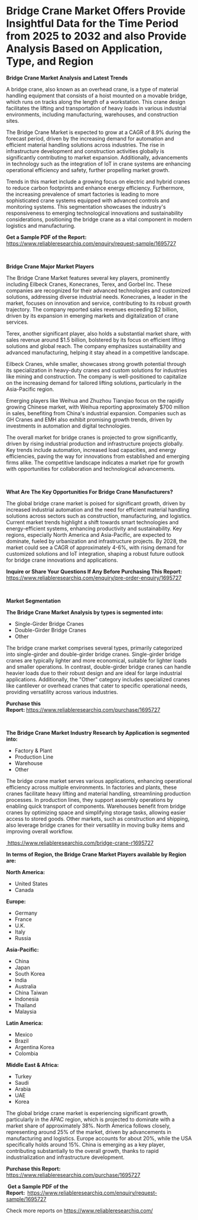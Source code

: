 <p><h1>Bridge Crane Market Offers Provide Insightful Data for the Time Period from 2025 to 2032 and also Provide Analysis Based on Application, Type, and Region</h1></p><p><strong>Bridge Crane Market Analysis and Latest Trends</strong></p>
<p><p>A bridge crane, also known as an overhead crane, is a type of material handling equipment that consists of a hoist mounted on a movable bridge, which runs on tracks along the length of a workstation. This crane design facilitates the lifting and transportation of heavy loads in various industrial environments, including manufacturing, warehouses, and construction sites.</p><p>The Bridge Crane Market is expected to grow at a CAGR of 8.9% during the forecast period, driven by the increasing demand for automation and efficient material handling solutions across industries. The rise in infrastructure development and construction activities globally is significantly contributing to market expansion. Additionally, advancements in technology such as the integration of IoT in crane systems are enhancing operational efficiency and safety, further propelling market growth.</p><p>Trends in this market include a growing focus on electric and hybrid cranes to reduce carbon footprints and enhance energy efficiency. Furthermore, the increasing prevalence of smart factories is leading to more sophisticated crane systems equipped with advanced controls and monitoring systems. This segmentation showcases the industry's responsiveness to emerging technological innovations and sustainability considerations, positioning the bridge crane as a vital component in modern logistics and manufacturing.</p></p>
<p><strong>Get a Sample PDF of the Report:&nbsp;</strong> <a href="https://www.reliableresearchiq.com/enquiry/request-sample/1695727?utm_campaign=2713&utm_medium=2&utm_source=Github&utm_content=ia&utm_term=10042025&utm_id=bridge-crane">https://www.reliableresearchiq.com/enquiry/request-sample/1695727</a></p>
<p>&nbsp;</p>
<p><strong>Bridge Crane Major Market Players</strong></p>
<p><p>The Bridge Crane Market features several key players, prominently including Eilbeck Cranes, Konecranes, Terex, and Gorbel Inc. These companies are recognized for their advanced technologies and customized solutions, addressing diverse industrial needs. Konecranes, a leader in the market, focuses on innovation and service, contributing to its robust growth trajectory. The company reported sales revenues exceeding $2 billion, driven by its expansion in emerging markets and digitalization of crane services.</p><p>Terex, another significant player, also holds a substantial market share, with sales revenue around $1.5 billion, bolstered by its focus on efficient lifting solutions and global reach. The company emphasizes sustainability and advanced manufacturing, helping it stay ahead in a competitive landscape.</p><p>Eilbeck Cranes, while smaller, showcases strong growth potential through its specialization in heavy-duty cranes and custom solutions for industries like mining and construction. The company is well-positioned to capitalize on the increasing demand for tailored lifting solutions, particularly in the Asia-Pacific region.</p><p>Emerging players like Weihua and Zhuzhou Tianqiao focus on the rapidly growing Chinese market, with Weihua reporting approximately $700 million in sales, benefiting from China's industrial expansion. Companies such as GH Cranes and EMH also exhibit promising growth trends, driven by investments in automation and digital technologies.</p><p>The overall market for bridge cranes is projected to grow significantly, driven by rising industrial production and infrastructure projects globally. Key trends include automation, increased load capacities, and energy efficiencies, paving the way for innovations from established and emerging firms alike. The competitive landscape indicates a market ripe for growth with opportunities for collaboration and technological advancements.</p></p>
<p>&nbsp;</p>
<p><strong>What Are The Key Opportunities For Bridge Crane Manufacturers?</strong></p>
<p><p>The global bridge crane market is poised for significant growth, driven by increased industrial automation and the need for efficient material handling solutions across sectors such as construction, manufacturing, and logistics. Current market trends highlight a shift towards smart technologies and energy-efficient systems, enhancing productivity and sustainability. Key regions, especially North America and Asia-Pacific, are expected to dominate, fueled by urbanization and infrastructure projects. By 2028, the market could see a CAGR of approximately 4-6%, with rising demand for customized solutions and IoT integration, shaping a robust future outlook for bridge crane innovations and applications.</p></p>
<p><strong>Inquire or Share Your Questions If Any Before Purchasing This Report:</strong> <a href="https://www.reliableresearchiq.com/enquiry/pre-order-enquiry/1695727?utm_campaign=2713&utm_medium=2&utm_source=Github&utm_content=ia&utm_term=10042025&utm_id=bridge-crane">https://www.reliableresearchiq.com/enquiry/pre-order-enquiry/1695727</a></p>
<p>&nbsp;</p>
<p><strong>Market Segmentation</strong></p>
<p><strong>The Bridge Crane Market Analysis by types is segmented into:</strong></p>
<p><ul><li>Single-Girder Bridge Cranes</li><li>Double-Girder Bridge Cranes</li><li>Other</li></ul></p>
<p><p>The bridge crane market comprises several types, primarily categorized into single-girder and double-girder bridge cranes. Single-girder bridge cranes are typically lighter and more economical, suitable for lighter loads and smaller operations. In contrast, double-girder bridge cranes can handle heavier loads due to their robust design and are ideal for large industrial applications. Additionally, the "Other" category includes specialized cranes like cantilever or overhead cranes that cater to specific operational needs, providing versatility across various industries.</p></p>
<p><strong>Purchase this Report:&nbsp;</strong><a href="https://www.reliableresearchiq.com/purchase/1695727?utm_campaign=2713&utm_medium=2&utm_source=Github&utm_content=ia&utm_term=10042025&utm_id=bridge-crane">https://www.reliableresearchiq.com/purchase/1695727</a></p>
<p>&nbsp;</p>
<p><strong>The Bridge Crane Market Industry Research by Application is segmented into:</strong></p>
<p><ul><li>Factory & Plant</li><li>Production Line</li><li>Warehouse</li><li>Other</li></ul></p>
<p><p>The bridge crane market serves various applications, enhancing operational efficiency across multiple environments. In factories and plants, these cranes facilitate heavy lifting and material handling, streamlining production processes. In production lines, they support assembly operations by enabling quick transport of components. Warehouses benefit from bridge cranes by optimizing space and simplifying storage tasks, allowing easier access to stored goods. Other markets, such as construction and shipping, also leverage bridge cranes for their versatility in moving bulky items and improving overall workflow.</p></p>
<p><a href="https://www.reliableresearchiq.com/bridge-crane-r1695727?utm_campaign=2713&utm_medium=2&utm_source=Github&utm_content=ia&utm_term=10042025&utm_id=bridge-crane">&nbsp;https://www.reliableresearchiq.com/bridge-crane-r1695727</a></p>
<p><strong>In terms of Region, the Bridge Crane Market Players available by Region are:</strong></p>
<p>
    <p> <strong> North America: </strong>
        <ul>
            <li>United States</li>
            <li>Canada</li>
        </ul>
        </p> 
    <p> <strong> Europe: </strong>
        <ul>
            <li>Germany</li>
            <li>France</li>
            <li>U.K.</li>
            <li>Italy</li>
            <li>Russia</li>
        </ul>
        </p> 
    <p> <strong> Asia-Pacific: </strong>
        <ul>
            <li>China</li>
            <li>Japan</li>
            <li>South Korea</li>
            <li>India</li>
            <li>Australia</li>
            <li>China Taiwan</li>
            <li>Indonesia</li>
            <li>Thailand</li>
            <li>Malaysia</li>
        </ul>
        </p> 
    <p> <strong> Latin America: </strong>
        <ul>
            <li>Mexico</li>
            <li>Brazil</li>
            <li>Argentina Korea</li>
            <li>Colombia</li>
        </ul>
        </p> 
    <p> <strong> Middle East & Africa: </strong>
        <ul>
            <li>Turkey</li>
            <li>Saudi</li>
            <li>Arabia</li>
            <li>UAE</li>
            <li>Korea</li>
        </ul>
    </p>
    </p>
<p><p>The global bridge crane market is experiencing significant growth, particularly in the APAC region, which is projected to dominate with a market share of approximately 38%. North America follows closely, representing around 25% of the market, driven by advancements in manufacturing and logistics. Europe accounts for about 20%, while the USA specifically holds around 15%. China is emerging as a key player, contributing substantially to the overall growth, thanks to rapid industrialization and infrastructure development.</p></p>
<p><strong>Purchase this Report: </strong><a href="https://www.reliableresearchiq.com/purchase/1695727?utm_campaign=2713&utm_medium=2&utm_source=Github&utm_content=ia&utm_term=10042025&utm_id=bridge-crane">https://www.reliableresearchiq.com/purchase/1695727</a></p>
<p>&nbsp;<strong>Get a Sample PDF of the Report:&nbsp;&nbsp;</strong><a href="https://www.reliableresearchiq.com/enquiry/request-sample/1695727?utm_campaign=2713&utm_medium=2&utm_source=Github&utm_content=ia&utm_term=10042025&utm_id=bridge-crane">https://www.reliableresearchiq.com/enquiry/request-sample/1695727</a></p>
<p><strong></strong></p>
<p>Check more reports on <a href="https://www.reliableresearchiq.com/?utm_campaign=2713&utm_medium=2&utm_source=Github&utm_content=ia&utm_term=10042025&utm_id=bridge-crane">https://www.reliableresearchiq.com/</a></p>